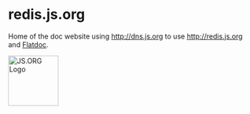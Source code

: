 # redis.js.org

Home of the doc website using http://dns.js.org to use http://redis.js.org and [Flatdoc](http://ricostacruz.com/flatdoc/).

<a href="http://js.org" target="_blank" title="JS.ORG | JavaScript Community">
<img src="http://logo.js.org/dark_horz.png" width="102" alt="JS.ORG Logo"/></a>
